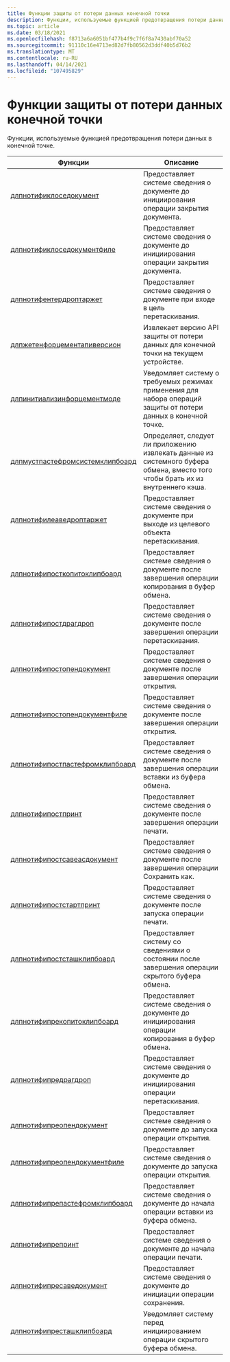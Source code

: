 ```yaml
---
title: Функции защиты от потери данных конечной точки
description: Функции, используемые функцией предотвращения потери данных в конечной точке.
ms.topic: article
ms.date: 03/18/2021
ms.openlocfilehash: f8713a6a6051bf477b4f9c7f6f8a7430abf70a52
ms.sourcegitcommit: 91110c16e4713ed82d7fb80562d3ddf40b5d76b2
ms.translationtype: MT
ms.contentlocale: ru-RU
ms.lasthandoff: 04/14/2021
ms.locfileid: "107495829"
---
```

# <a name="endpoint-data-loss-prevention-functions"></a>Функции защиты от потери данных конечной точки

Функции, используемые функцией предотвращения потери данных в конечной точке.



| Функции                                                       | Описание                                                           |
|-------------------------------------------------------------------|-----------------------------------------------------------------------|
| [длпнотификлоседокумент](endpointdlp-dlpnotifyclosedocument.md)                       | Предоставляет системе сведения о документе до инициирования операции закрытия документа.                                  |
| [длпнотификлоседокументфиле](endpointdlp-dlpnotifyclosedocumentfile.md)                       | Предоставляет системе сведения о документе до инициирования операции закрытия документа.                                  |
| [длпнотифентердроптаржет](endpointdlp-dlpnotifyenterdroptarget.md)                       | Предоставляет системе сведения о документе при входе в цель перетаскивания.                                  |
| [длпжетенфорцементапиверсион](endpointdlp-dlpgetenforcementapiversion.md)                       | Извлекает версию API защиты от потери данных для конечной точки на текущем устройстве.                                  |
| [длпинитиализинфорцементмоде](endpointdlp-dlpinitializeenforcementmode.md)                       | Уведомляет систему о требуемых режимах применения для набора операций защиты от потери данных в конечной точке.                                  |
| [длпмустпастефромсистемклипбоард](endpointdlp-dlpmustpastefromsystemclipboard.md)                       | Определяет, следует ли приложению извлекать данные из системного буфера обмена, вместо того чтобы брать их из внутреннего кэша.                                  |
| [длпнотифилеаведроптаржет](endpointdlp-dlpnotifyleavedroptarget.md)                       | Предоставляет системе сведения о документе при выходе из целевого объекта перетаскивания.                                  |
| [длпнотифипосткопитоклипбоард](endpointdlp-dlpnotifypostcopytoclipboard.md)                         | Предоставляет системе сведения о документе после завершения операции копирования в буфер обмена.  |
| [длпнотифипостдрагдроп](endpointdlp-dlpnotifypostdragdrop.md)                         | Предоставляет системе сведения о документе после завершения операции перетаскивания.  |
| [длпнотифипостопендокумент](endpointdlp-dlpnotifypostopendocument.md)                       | Предоставляет системе сведения о документе после завершения операции открытия.                                  |
| [длпнотифипостопендокументфиле](endpointdlp-dlpnotifypostopendocumentfile.md)                       | Предоставляет системе сведения о документе после завершения операции открытия.                                  |
| [длпнотифипостпастефромклипбоард](endpointdlp-dlpnotifypostpastefromclipboard.md)                       | Предоставляет системе сведения о документе после завершения операции вставки из буфера обмена.                                  |
| [длпнотифипостпринт](endpointdlp-dlpnotifypostprint.md)                       | Предоставляет системе сведения о документе после завершения операции печати.                                  |
| [длпнотифипостсавеасдокумент](endpointdlp-dlpnotifypostsaveasdocument.md)                       | Предоставляет системе сведения о документе после завершения операции Сохранить как.                                  |
| [длпнотифипостстартпринт](endpointdlp-dlpnotifypoststartprint.md)                       | Предоставляет системе сведения о документе после запуска операции печати.                                  |
| [длпнотифипостсташклипбоард](endpointdlp-dlpnotifypoststashclipboard.md)                       | Предоставляет систему со сведениями о состоянии после завершения операции скрытого буфера обмена.                                  |
| [длпнотифипрекопитоклипбоард](endpointdlp-dlpnotifyprecopytoclipboard.md)                         | Предоставляет системе сведения о документе до инициирования операции копирования в буфер обмена.  |
| [длпнотифипредрагдроп](endpointdlp-dlpnotifypredragdrop.md)                         | Предоставляет системе сведения о документе до инициирования операции перетаскивания.  |
| [длпнотифипреопендокумент](endpointdlp-dlpnotifypreopendocument.md)                         | Предоставляет системе сведения о документе до запуска операции открытия.  |
| [длпнотифипреопендокументфиле](endpointdlp-dlpnotifypreopendocumentfile.md)                         | Предоставляет системе сведения о документе до запуска операции открытия.  |
| [длпнотифипрепастефромклипбоард](endpointdlp-dlpnotifyprepastefromclipboard.md)                         | Предоставляет системе сведения о документе до начала операции вставки из буфера обмена.  |
| [длпнотифипрепринт](endpointdlp-dlpnotifypreprint.md)                         | Предоставляет системе сведения о документе до начала операции печати.  |
| [длпнотифипресаведокумент](endpointdlp-dlpnotifypresaveasdocument.md)                       | Предоставляет системе сведения о документе до инициации операции сохранения.                                  |
| [длпнотифипресташклипбоард](endpointdlp-dlpnotifyprestashclipboard.md)                       | Уведомляет систему перед инициированием операции скрытого буфера обмена.                                  |